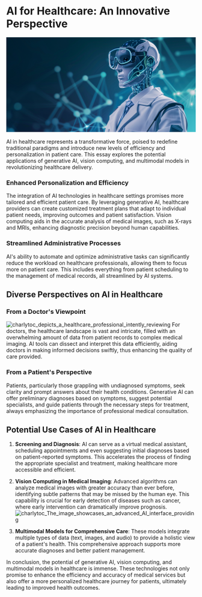 # AI for Healthcare: An Innovative Perspective
![charlytoc_AI_can_serve_as_a_virtual_medical_assistant_scheduling](../../assets/background.png)


AI in healthcare represents a transformative force, poised to redefine traditional paradigms and introduce new levels of efficiency and personalization in patient care. This essay explores the potential applications of generative AI, vision computing, and multimodal models in revolutionizing healthcare delivery.

### Enhanced Personalization and Efficiency

The integration of AI technologies in healthcare settings promises more tailored and efficient patient care. By leveraging generative AI, healthcare providers can create customized treatment plans that adapt to individual patient needs, improving outcomes and patient satisfaction. Vision computing aids in the accurate analysis of medical images, such as X-rays and MRIs, enhancing diagnostic precision beyond human capabilities.

### Streamlined Administrative Processes

AI's ability to automate and optimize administrative tasks can significantly reduce the workload on healthcare professionals, allowing them to focus more on patient care. This includes everything from patient scheduling to the management of medical records, all streamlined by AI systems.

## Diverse Perspectives on AI in Healthcare

### From a Doctor's Viewpoint
![charlytoc_depicts_a_healthcare_professional_intently_reviewing](https://github.com/breatheco-de/applied-ai-syllabus/assets/107764250/497ef348-983e-4508-846f-e42ea4c85c65)
For doctors, the healthcare landscape is vast and intricate, filled with an overwhelming amount of data from patient records to complex medical imaging. AI tools can dissect and interpret this data efficiently, aiding doctors in making informed decisions swiftly, thus enhancing the quality of care provided.

### From a Patient's Perspective

Patients, particularly those grappling with undiagnosed symptoms, seek clarity and prompt answers about their health conditions. Generative AI can offer preliminary diagnoses based on symptoms, suggest potential specialists, and guide patients through the necessary steps for treatment, always emphasizing the importance of professional medical consultation.

## Potential Use Cases of AI in Healthcare

1. **Screening and Diagnosis**: AI can serve as a virtual medical assistant, scheduling appointments and even suggesting initial diagnoses based on patient-reported symptoms. This accelerates the process of finding the appropriate specialist and treatment, making healthcare more accessible and efficient.

2. **Vision Computing in Medical Imaging**: Advanced algorithms can analyze medical images with greater accuracy than ever before, identifying subtle patterns that may be missed by the human eye. This capability is crucial for early detection of diseases such as cancer, where early intervention can dramatically improve prognosis.
  ![charlytoc_The_image_showcases_an_advanced_AI_interface_providing](https://github.com/breatheco-de/applied-ai-syllabus/assets/107764250/48c29f5a-c3cf-4010-9295-537ba99c762f)


4. **Multimodal Models for Comprehensive Care**: These models integrate multiple types of data (text, images, and audio) to provide a holistic view of a patient's health. This comprehensive approach supports more accurate diagnoses and better patient management. 

In conclusion, the potential of generative AI, vision computing, and multimodal models in healthcare is immense. These technologies not only promise to enhance the efficiency and accuracy of medical services but also offer a more personalized healthcare journey for patients, ultimately leading to improved health outcomes.
